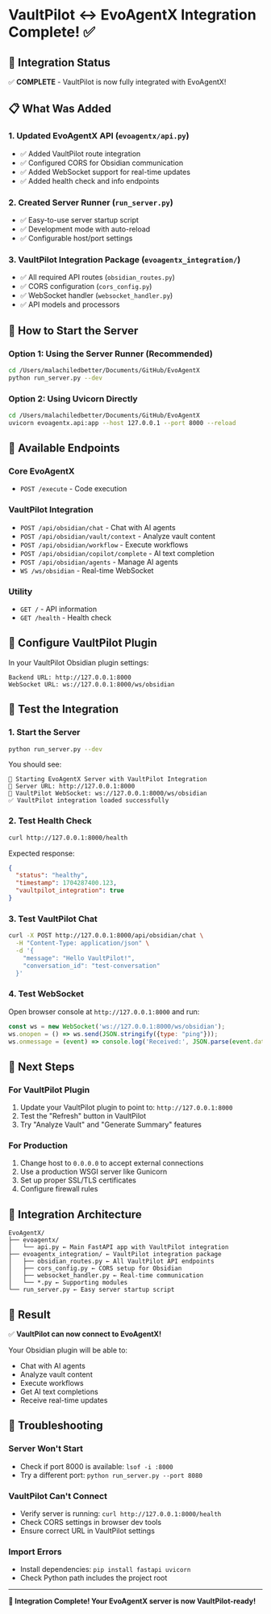 # VaultPilot ↔ EvoAgentX Integration Complete! ✅

## 🎉 **Integration Status**

✅ **COMPLETE** - VaultPilot is now fully integrated with EvoAgentX!

## 📋 **What Was Added**

### 1. **Updated EvoAgentX API** (`evoagentx/api.py`)
- ✅ Added VaultPilot route integration
- ✅ Configured CORS for Obsidian communication
- ✅ Added WebSocket support for real-time updates
- ✅ Added health check and info endpoints

### 2. **Created Server Runner** (`run_server.py`)
- ✅ Easy-to-use server startup script
- ✅ Development mode with auto-reload
- ✅ Configurable host/port settings

### 3. **VaultPilot Integration Package** (`evoagentx_integration/`)
- ✅ All required API routes (`obsidian_routes.py`)
- ✅ CORS configuration (`cors_config.py`)
- ✅ WebSocket handler (`websocket_handler.py`)
- ✅ API models and processors

## 🚀 **How to Start the Server**

### Option 1: Using the Server Runner (Recommended)
```bash
cd /Users/malachiledbetter/Documents/GitHub/EvoAgentX
python run_server.py --dev
```

### Option 2: Using Uvicorn Directly
```bash
cd /Users/malachiledbetter/Documents/GitHub/EvoAgentX
uvicorn evoagentx.api:app --host 127.0.0.1 --port 8000 --reload
```

## 📍 **Available Endpoints**

### Core EvoAgentX
- `POST /execute` - Code execution

### VaultPilot Integration
- `POST /api/obsidian/chat` - Chat with AI agents
- `POST /api/obsidian/vault/context` - Analyze vault content
- `POST /api/obsidian/workflow` - Execute workflows
- `POST /api/obsidian/copilot/complete` - AI text completion
- `POST /api/obsidian/agents` - Manage AI agents
- `WS /ws/obsidian` - Real-time WebSocket

### Utility
- `GET /` - API information
- `GET /health` - Health check

## 🔧 **Configure VaultPilot Plugin**

In your VaultPilot Obsidian plugin settings:

```
Backend URL: http://127.0.0.1:8000
WebSocket URL: ws://127.0.0.1:8000/ws/obsidian
```

## 🧪 **Test the Integration**

### 1. **Start the Server**
```bash
python run_server.py --dev
```

You should see:
```
🚀 Starting EvoAgentX Server with VaultPilot Integration
📍 Server URL: http://127.0.0.1:8000
🔌 VaultPilot WebSocket: ws://127.0.0.1:8000/ws/obsidian
✅ VaultPilot integration loaded successfully
```

### 2. **Test Health Check**
```bash
curl http://127.0.0.1:8000/health
```

Expected response:
```json
{
  "status": "healthy",
  "timestamp": 1704287400.123,
  "vaultpilot_integration": true
}
```

### 3. **Test VaultPilot Chat**
```bash
curl -X POST http://127.0.0.1:8000/api/obsidian/chat \
  -H "Content-Type: application/json" \
  -d '{
    "message": "Hello VaultPilot!",
    "conversation_id": "test-conversation"
  }'
```

### 4. **Test WebSocket**
Open browser console at `http://127.0.0.1:8000` and run:
```javascript
const ws = new WebSocket('ws://127.0.0.1:8000/ws/obsidian');
ws.onopen = () => ws.send(JSON.stringify({type: "ping"}));
ws.onmessage = (event) => console.log('Received:', JSON.parse(event.data));
```

## 🔄 **Next Steps**

### For VaultPilot Plugin
1. Update your VaultPilot plugin to point to: `http://127.0.0.1:8000`
2. Test the "Refresh" button in VaultPilot
3. Try "Analyze Vault" and "Generate Summary" features

### For Production
1. Change host to `0.0.0.0` to accept external connections
2. Use a production WSGI server like Gunicorn
3. Set up proper SSL/TLS certificates
4. Configure firewall rules

## 📁 **Integration Architecture**

```
EvoAgentX/
├── evoagentx/
│   └── api.py ← Main FastAPI app with VaultPilot integration
├── evoagentx_integration/ ← VaultPilot integration package
│   ├── obsidian_routes.py ← All VaultPilot API endpoints
│   ├── cors_config.py ← CORS setup for Obsidian
│   ├── websocket_handler.py ← Real-time communication
│   └── *.py ← Supporting modules
└── run_server.py ← Easy server startup script
```

## 🎯 **Result**

✅ **VaultPilot can now connect to EvoAgentX!**

Your Obsidian plugin will be able to:
- Chat with AI agents
- Analyze vault content
- Execute workflows
- Get AI text completions
- Receive real-time updates

## 🐛 **Troubleshooting**

### Server Won't Start
- Check if port 8000 is available: `lsof -i :8000`
- Try a different port: `python run_server.py --port 8080`

### VaultPilot Can't Connect
- Verify server is running: `curl http://127.0.0.1:8000/health`
- Check CORS settings in browser dev tools
- Ensure correct URL in VaultPilot settings

### Import Errors
- Install dependencies: `pip install fastapi uvicorn`
- Check Python path includes the project root

---

**🎉 Integration Complete! Your EvoAgentX server is now VaultPilot-ready!**
